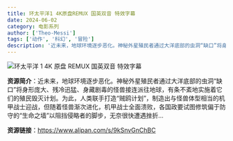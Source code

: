 ```yaml
---
title: 环太平洋1 4K原盘REMUX 国英双音 特效字幕
date: 2024-06-02
category: 电影系列
author: ['Theo-Messi']
tags: ['动作', '科幻', '冒险']
description: '近未来，地球环境逐步恶化。神秘外星殖民者通过大洋底部的虫洞“缺口”将身形庞大、残冷迅猛、身藏剧毒的怪兽接连派往地球，有条不紊地实施着它们的殖民毁灭计划。为此，人类联手打造“贼鸥计划”，制造出与怪兽体型相当的机甲战士迎战，但随着怪兽渐次进化，机甲战士全面溃败，各国政要试图修筑偏于防守的“生命之墙”以阻挡侵略者的脚步，无奈很快遭遇挫折…'
---
```


![环太平洋 1 4K 原盘 REMUX 国英双音 特效字幕](https://images.sj33.cn/uploads/allimg/201306/0U023D41-0.jpg)

**资源简介**：近未来，地球环境逐步恶化。神秘外星殖民者通过大洋底部的虫洞“缺口”将身形庞大、残冷迅猛、身藏剧毒的怪兽接连派往地球，有条不紊地实施着它们的殖民毁灭计划。为此，人类联手打造“贼鸥计划”，制造出与怪兽体型相当的机甲战士迎战，但随着怪兽渐次进化，机甲战士全面溃败，各国政要试图修筑偏于防守的“生命之墙”以阻挡侵略者的脚步，无奈很快遭遇挫折…

**资源链接**：https://www.alipan.com/s/9kSnvGnChBC

